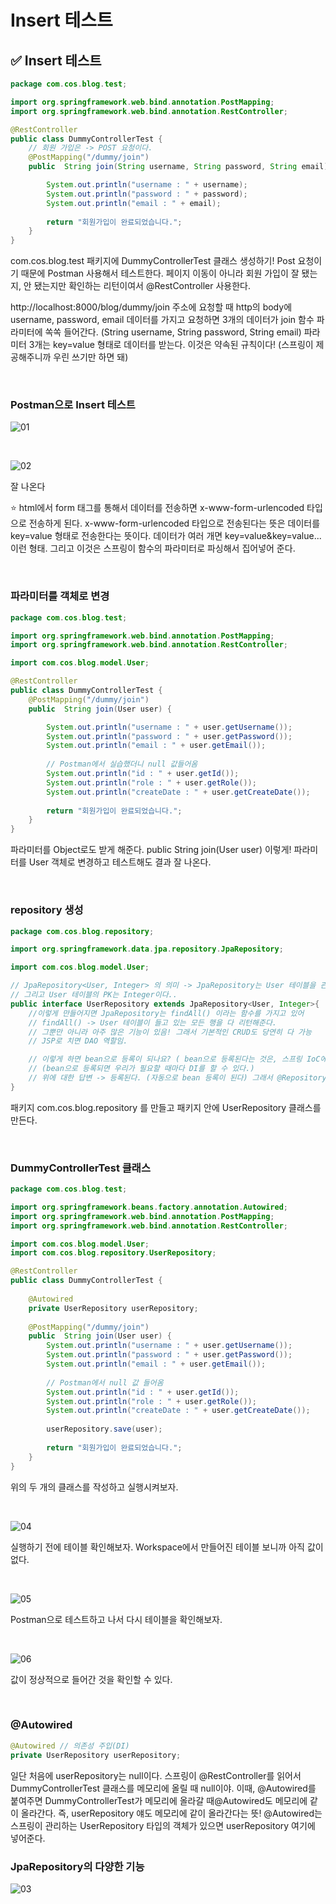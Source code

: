 # Insert 테스트

## ✅ Insert 테스트

```java
package com.cos.blog.test;

import org.springframework.web.bind.annotation.PostMapping;
import org.springframework.web.bind.annotation.RestController;

@RestController
public class DummyControllerTest {
	// 회원 가입은 -> POST 요청이다. 
	@PostMapping("/dummy/join")
	public  String join(String username, String password, String email) { 

		System.out.println("username : " + username);
		System.out.println("password : " + password);
		System.out.println("email : " + email);
		
		return "회원가입이 완료되었습니다.";	
	}
}
```

com.cos.blog.test 패키지에 DummyControllerTest 클래스 생성하기! Post 요청이기 때문에 Postman 사용해서 테스트한다. 페이지 이동이 아니라 회원 가입이 잘 됐는지, 안 됐는지만 확인하는 리턴이여서 @RestController 사용한다.

http://localhost:8000/blog/dummy/join 주소에 요청할 때 http의 body에 username, password, email 데이터를 가지고 요청하면 3개의 데이터가 join 함수 파라미터에 쏙쏙 들어간다. (String username, String password, String email) 파라미터 3개는 key=value 형태로 데이터를 받는다. 이것은 약속된 규칙이다! (스프링이 제공해주니까 우린 쓰기만 하면 돼)

<br>

### Postman으로 Insert 테스트

![01](img/12/01.png)

<br>

![02](img/12/02.png)

잘 나온다

⭐ html에서 form 태그를 통해서 데이터를 전송하면 x-www-form-urlencoded 타입으로 전송하게 된다. x-www-form-urlencoded 타입으로 전송된다는 뜻은 데이터를 key=value 형태로 전송한다는 뜻이다. 데이터가 여러 개면 key=value&key=value... 이런 형태. 그리고 이것은 스프링이 함수의 파라미터로 파싱해서 집어넣어 준다.

<br>

### 파라미터를 객체로 변경

```java
package com.cos.blog.test;

import org.springframework.web.bind.annotation.PostMapping;
import org.springframework.web.bind.annotation.RestController;

import com.cos.blog.model.User;

@RestController
public class DummyControllerTest {
	@PostMapping("/dummy/join")
	public  String join(User user) { 

		System.out.println("username : " + user.getUsername());
		System.out.println("password : " + user.getPassword());
		System.out.println("email : " + user.getEmail());
		
		// Postman에서 실습했더니 null 값들어옴
		System.out.println("id : " + user.getId());
		System.out.println("role : " + user.getRole());
		System.out.println("createDate : " + user.getCreateDate());
		
		return "회원가입이 완료되었습니다.";
	}
}
```

파라미터를 Object로도 받게 해준다. public  String join(User user) 이렇게! 파라미터를 User 객체로 변경하고 테스트해도 결과 잘 나온다.

<br>

### repository 생성

```java
package com.cos.blog.repository;

import org.springframework.data.jpa.repository.JpaRepository;

import com.cos.blog.model.User;

// JpaRepository<User, Integer> 의 의미 -> JpaRepository는 User 테이블을 관리하는 Repository
// 그리고 User 테이블의 PK는 Integer이다..
public interface UserRepository extends JpaRepository<User, Integer>{
	//이렇게 만들어지면 JpaRepository는 findAll() 이라는 함수를 가지고 있어
	// findAll() -> User 테이블이 들고 있는 모든 행을 다 리턴해준다.
	// 그뿐만 아니라 아주 많은 기능이 있음! 그래서 기본적인 CRUD도 당연히 다 가능
	// JSP로 치면 DAO 역할임. 

	// 이렇게 하면 bean으로 등록이 되나요? ( bean으로 등록된다는 것은, 스프링 IoC에서 객체를 가지고 있나요?) 
	// (bean으로 등록되면 우리가 필요할 때마다 DI를 할 수 있다.)
	// 위에 대한 답변 -> 등록된다. (자동으로 bean 등록이 된다) 그래서 @Repository 생략할 수 있다.
}
```

패키지 com.cos.blog.repository 를 만들고 패키지 안에 UserRepository 클래스를 만든다.

<br>

### DummyControllerTest 클래스

```java
package com.cos.blog.test;

import org.springframework.beans.factory.annotation.Autowired;
import org.springframework.web.bind.annotation.PostMapping;
import org.springframework.web.bind.annotation.RestController;

import com.cos.blog.model.User;
import com.cos.blog.repository.UserRepository;

@RestController
public class DummyControllerTest {
    
	@Autowired 
	private UserRepository userRepository;
	
	@PostMapping("/dummy/join")
	public  String join(User user) { 
		System.out.println("username : " + user.getUsername());
		System.out.println("password : " + user.getPassword());
		System.out.println("email : " + user.getEmail());
		
		// Postman에서 null 값 들어옴
		System.out.println("id : " + user.getId());
		System.out.println("role : " + user.getRole());
		System.out.println("createDate : " + user.getCreateDate());
		
		userRepository.save(user);
		
		return "회원가입이 완료되었습니다.";
	}
}
```

위의 두 개의 클래스를 작성하고 실행시켜보자.

<br>

![04](img/12/04.png)

실행하기 전에 테이블 확인해보자. Workspace에서 만들어진 테이블 보니까 아직 값이 없다.

<br>

![05](img/12/05.png)

Postman으로 테스트하고 나서 다시 테이블을 확인해보자.

<br>

![06](img/12/06.png)

값이 정상적으로 들어간 것을 확인할 수 있다.

<br>

### @Autowired

```java
@Autowired // 의존성 주입(DI)
private UserRepository userRepository;
```

일단 처음에 userRepository는 null이다. 스프링이 @RestController를 읽어서 DummyControllerTest 클래스를 메모리에 올릴 때 null이야. 이때, @Autowired를 붙여주면 DummyControllerTest가 메모리에 올라갈 때@Autowired도 메모리에 같이 올라간다. 즉, userRepository 얘도 메모리에 같이 올라간다는 뜻! @Autowired는 스프링이 관리하는 UserRepository 타입의 객체가 있으면 userRepository 여기에 넣어준다.

### JpaRepository의 다양한 기능

![03](img/12/03.png)

